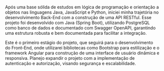 Após uma base sólida de estudos em lógica de programação e orientação a objetos nas linguagens Java, JavaScript e Python, iniciei minha trajetória no desenvolvimento Back-End com a construção de uma API RESTful. Esse projeto foi desenvolvido com Java (Spring Boot), utilizando PostgreSQL como banco de dados e documentado com Swagger OpenAPI, garantindo uma estrutura robusta e bem documentada para facilitar a integração.

Este é o primeiro estágio do projeto, que seguirá para o desenvolvimento do Front-End, onde utilizarei bibliotecas como Bootstrap para estilização e o framework Angular para construção de uma interface de usuário dinâmica e responsiva. Planejo expandir o projeto com a implementação de autenticação e autorização, visando segurança e escalabilidade.
